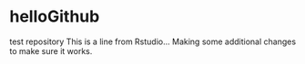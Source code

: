 # helloGithub
test repository
This is a line from Rstudio...
Making some additional changes to make sure it works. 